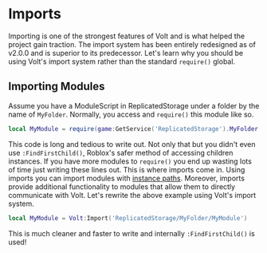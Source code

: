 # Imports

Importing is one of the strongest features of Volt and is what helped the project gain traction. The import system has been entirely redesigned as of v2.0.0 and is superior to its predecessor. Let's learn why you should be using Volt's import system rather than the standard `require()` global.

## Importing Modules

Assume you have a ModuleScript in ReplicatedStorage under a folder by the name of `MyFolder`. Normally, you access and `require()` this module like so.

```lua
local MyModule = require(game:GetService('ReplicatedStorage').MyFolder.MyModule)
```

This code is long and tedious to write out. Not only that but you didn't even use `:FindFirstChild()`, Roblox's safer method of accessing children instances. If you have more modules to `require()` you end up wasting lots of time just writing these lines out. This is where imports come in. Using imports you can import modules with [instance paths](paths.md). Moreover, imports provide additional functionality to modules that allow them to directly communicate with Volt. Let's rewrite the above example using Volt's import system.

```lua
local MyModule = Volt:Import('ReplicatedStorage/MyFolder/MyModule')
```

This is much cleaner and faster to write and internally `:FindFirstChild()` is used!